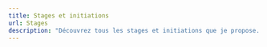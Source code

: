 ```yaml
---
title: Stages et initiations
url: Stages
description: "Découvrez tous les stages et initiations que je propose. "
---
```

